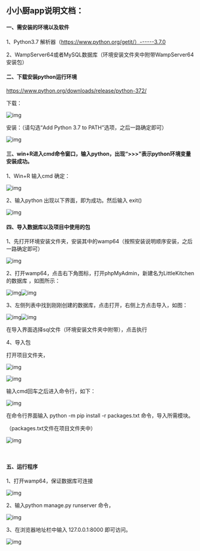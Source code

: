 ## 小小厨app说明文档：

#### 一、需安装的环境以及软件

1、Python3.7 解析器（https://www.python.org/getit/）------3.7.0

2、WampServer64或者MySQL数据库（环境安装文件夹中附带WampServer64安装包）

#### 二、下载安装python运行环境

<https://www.python.org/downloads/release/python-372/>

下载：

![img](file:///C:\Users\ADMINI~1\AppData\Local\Temp\ksohtml\wps7189.tmp.jpg) 

安装：（请勾选“Add Python 3.7 to PATH”选项，之后一路确定即可）

![img](file:///C:\Users\ADMINI~1\AppData\Local\Temp\ksohtml\wps7199.tmp.jpg) 

#### 三、win+R进入cmd命令窗口，输入python，出现“>>>”表示python环境变量安装成功。

1、Win+R    输入cmd   确定：

![img](file:///C:\Users\ADMINI~1\AppData\Local\Temp\ksohtml\wps719A.tmp.jpg) 

2、输入python 出现以下界面，即为成功。然后输入 exit() 

![img](file:///C:\Users\ADMINI~1\AppData\Local\Temp\ksohtml\wps719B.tmp.jpg) 

 

#### 四、导入数据库以及项目中使用的包

1、先打开环境安装文件夹，安装其中的wamp64（按照安装说明顺序安装，之后一路确定即可）

![img](file:///C:\Users\ADMINI~1\AppData\Local\Temp\ksohtml\wps71AC.tmp.jpg) 

2、打开wamp64，点击右下角图标，打开phpMyAdmin，新建名为LittleKitchen的数据库 ，如图所示：

![img](file:///C:\Users\ADMINI~1\AppData\Local\Temp\ksohtml\wps71AD.tmp.jpg)![img](file:///C:\Users\ADMINI~1\AppData\Local\Temp\ksohtml\wps71AE.tmp.jpg) 

3、左侧列表中找到刚刚创建的数据库，点击打开，右侧上方点击导入，如图：

![img](file:///C:\Users\ADMINI~1\AppData\Local\Temp\ksohtml\wps71AF.tmp.jpg)![img](file:///C:\Users\ADMINI~1\AppData\Local\Temp\ksohtml\wps71C0.tmp.jpg) 

在导入界面选择sql文件（环境安装文件夹中附带），点击执行

4、导入包

打开项目文件夹，

![img](file:///C:\Users\ADMINI~1\AppData\Local\Temp\ksohtml\wps71C1.tmp.jpg) 

![img](file:///C:\Users\ADMINI~1\AppData\Local\Temp\ksohtml\wps71C2.tmp.jpg) 

输入cmd回车之后进入命令行，如下：

![img](file:///C:\Users\ADMINI~1\AppData\Local\Temp\ksohtml\wps71D2.tmp.jpg) 

在命令行界面输入 python -m pip install -r packages.txt 命令，导入所需模块。

（packages.txt文件在项目文件夹中）

![img](file:///C:\Users\ADMINI~1\AppData\Local\Temp\ksohtml\wps71D3.tmp.jpg) 

​    

#### 五、运行程序

1、打开wamp64，保证数据库可连接

![img](file:///C:\Users\ADMINI~1\AppData\Local\Temp\ksohtml\wps71D4.tmp.jpg) 

 

2、输入python manage.py runserver 命令，

![img](file:///C:\Users\ADMINI~1\AppData\Local\Temp\ksohtml\wps71E5.tmp.jpg) 

3、在浏览器地址栏中输入 127.0.0.1:8000 即可访问。

![img](file:///C:\Users\ADMINI~1\AppData\Local\Temp\ksohtml\wps71E6.tmp.jpg) 